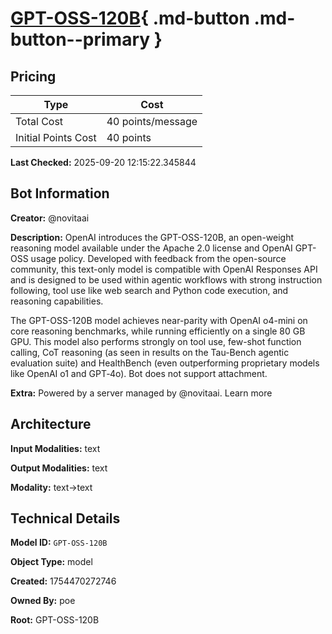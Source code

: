 # [GPT-OSS-120B](https://poe.com/GPT-OSS-120B){ .md-button .md-button--primary }

## Pricing

| Type | Cost |
|------|------|
| Total Cost | 40 points/message |
| Initial Points Cost | 40 points |

**Last Checked:** 2025-09-20 12:15:22.345844


## Bot Information

**Creator:** @novitaai

**Description:** OpenAI introduces the GPT-OSS-120B, an open-weight reasoning model available under the Apache 2.0 license and OpenAI GPT-OSS usage policy. Developed with feedback from the open-source community, this text-only model is compatible with OpenAI Responses API and is designed to be used within agentic workflows with strong instruction following, tool use like web search and Python code execution, and reasoning capabilities.

The GPT-OSS-120B model achieves near-parity with OpenAI o4-mini on core reasoning benchmarks, while running efficiently on a single 80 GB GPU. This model also performs strongly on tool use, few-shot function calling, CoT reasoning (as seen in results on the Tau-Bench agentic evaluation suite) and HealthBench (even outperforming proprietary models like OpenAI o1 and GPT‑4o). Bot does not support attachment.

**Extra:** Powered by a server managed by @novitaai. Learn more


## Architecture

**Input Modalities:** text

**Output Modalities:** text

**Modality:** text->text


## Technical Details

**Model ID:** `GPT-OSS-120B`

**Object Type:** model

**Created:** 1754470272746

**Owned By:** poe

**Root:** GPT-OSS-120B
